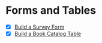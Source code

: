 # Forms and Tables

- [x] [Build a Survey Form](./01.html)
- [x] [Build a Book Catalog Table](./02.html)

